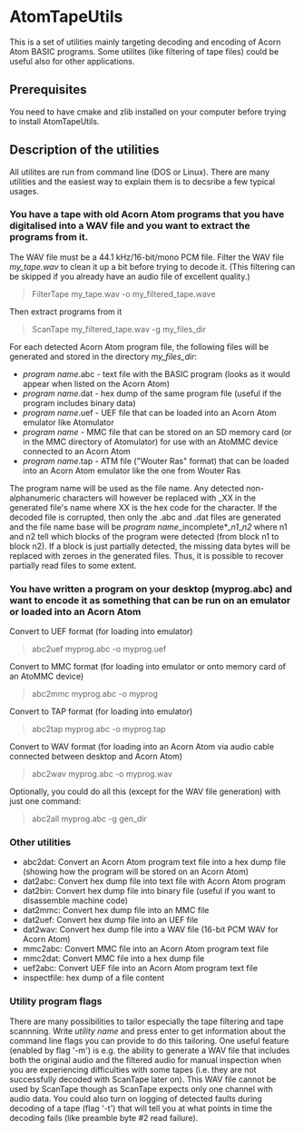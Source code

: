 # AtomTapeUtils
This is a set of utilities mainly targeting decoding and encoding of Acorn Atom BASIC programs. Some utilites (like filtering of tape files) could be useful also for other applications.

## Prerequisites
You need to have cmake and zlib installed on your computer before trying to install AtomTapeUtils.

## Description of the utilities
All utilites are run from command line (DOS or Linux). There are many utilities and the easiest way to explain them is to decsribe a few typical usages. 

### You have a tape with old Acorn Atom programs that you have digitalised into a WAV file and you want to extract the programs from it.

The WAV file must be a 44.1 kHz/16-bit/mono PCM file. 
Filter the WAV file *my_tape.wav* to clean it up a bit before trying to decode it.
(This filtering can be skipped if you already have an audio file of excellent quality.)

> FilterTape my_tape.wav -o my_filtered_tape.wave

Then extract programs from it

> ScanTape my_filtered_tape.wav -g my_files_dir

For each detected Acorn Atom program file, the following files will be generated and stored in the directory *my_files_dir*:
- *program name*.abc - text file with the BASIC program (looks as it would appear when listed on the Acorn Atom)
- *program name*.dat - hex dump of the same program file (useful if the program includes binary data)
- *program name*.uef - UEF file that can be loaded into an Acorn Atom emulator like Atomulator
- *program name* - MMC file that can be stored on an SD memory card (or in the MMC directory of Atomulator) for use with an AtoMMC device connected to an Acorn Atom
- *program name*.tap - ATM file ("Wouter Ras" format) that can be loaded into an Acorn Atom emulator like the one from Wouter Ras

The program name will be used as the file name. Any detected non-alphanumeric characters will however be replaced with \_XX in the generated file's name where XX is the hex code for the character. If the decoded file is corrupted, then only the .abc and .dat files are generated and the file name base will be *program name*\_incomplete*\_*n1*\_*n2* where n1 and n2 tell which blocks of the program were detected (from block n1 to block n2). If a block is just partially detected, the missing data bytes will be replaced with zeroes in the generated files. Thus, it is possible to recover partially read files to some extent.

### You have written a program on your desktop (myprog.abc) and want to encode it as something that can be run on an emulator or loaded into an Acorn Atom

Convert to UEF format (for loading into emulator)

> abc2uef myprog.abc -o myprog.uef

Convert to MMC format (for loading into emulator or onto memory card of an AtoMMC device)

> abc2mmc myprog.abc -o myprog

Convert to TAP format (for loading into emulator)

> abc2tap myprog.abc -o myprog.tap

Convert to WAV format (for loading into an Acorn Atom via audio cable connected between desktop and Acorn Atom)

> abc2wav myprog.abc -o myprog.wav

Optionally, you could do all this (except for the WAV file generation) with just one command:

> abc2all myprog.abc -g gen_dir

### Other utilities

- abc2dat: Convert an Acorn Atom program text file into a hex dump file (showing how the program will be stored on an Acorn Atom)
- dat2abc: Convert hex dump file into text file with Acorn Atom program
- dat2bin: Convert hex dump file into binary file (useful if you want to disassemble machine code)
- dat2mmc: Convert hex dump file into an MMC file
- dat2uef: Convert hex dump file into  an UEF file
- dat2wav: Convert hex dump file into a WAV file (16-bit PCM WAV for Acorn Atom)
- mmc2abc: Convert MMC file into an Acorn Atom program text file
- mmc2dat: Convert MMC file into a hex dump file
- uef2abc: Convert UEF file into an Acorn Atom program text file
- inspectfile: hex dump of a file content

### Utility program flags
There are many possibilities to tailor especially the tape filtering and tape scannning. Write *utility name* and press enter to get information about the command line flags you can provide to do this tailoring. One useful feature (enabled by flag '-m') is e.g. the ability to generate a WAV file that includes both the original audio and the filtered audio for manual inspection when you are experiencing difficulties with some tapes (i.e. they are not successfully decoded with ScanTape later on). This WAV file cannot be used by ScanTape though as ScanTape expects only one channel with audio data. You could also turn on logging of detected faults during decoding of a tape (flag '-t') that will tell you at what points in time the decoding fails (like preamble byte #2 read failure).
